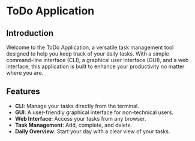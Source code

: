 # ToDo Application

## Introduction
Welcome to the ToDo Application, a versatile task management tool designed to help you keep track of your daily tasks. With a simple command-line interface (CLI), a graphical user interface (GUI), and a web interface, this application is built to enhance your productivity no matter where you are.

## Features
- **CLI**: Manage your tasks directly from the terminal.
- **GUI**: A user-friendly graphical interface for non-technical users.
- **Web Interface**: Access your tasks from any browser.
- **Task Management**: Add, complete, and delete.
- **Daily Overview**: Start your day with a clear view of your tasks.
